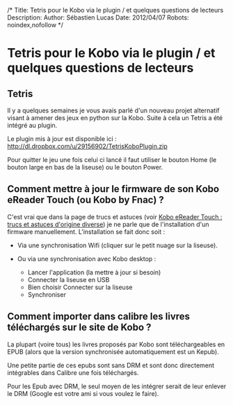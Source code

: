 /*
Title: Tetris pour le Kobo via le plugin / et quelques questions de lecteurs
Description: 
Author: Sébastien Lucas
Date: 2012/04/07
Robots: noindex,nofollow
*/
# Tetris pour le Kobo via le plugin / et quelques questions de lecteurs

## Tetris
Il y a quelques semaines je vous avais parlé d'un nouveau projet alternatif visant à amener des jeux en python sur la Kobo. Suite à cela un Tetris a été intégré au plugin.

Le plugin mis à jour est disponible ici : http://dl.dropbox.com/u/29156902/TetrisKoboPlugin.zip

Pour quitter le jeu une fois celui ci lancé il faut utiliser le bouton Home (le bouton large en bas de la liseuse) ou le bouton Power.

## Comment mettre à jour le firmware de son Kobo eReader Touch (ou Kobo by Fnac) ?

C'est vrai que dans la page de trucs et astuces (voir [Kobo eReader Touch : trucs et astuces d'origine diverse](/blog/kobo-ereader-touch-5)) je ne parle que de l'installation d'un firmware manuellement. L'installation se fait donc soit :

*	Via une synchronisation Wifi (cliquer sur le petit nuage sur la liseuse).

*	Ou via une synchronisation avec Kobo desktop :
    * Lancer l'application (la mettre à jour si besoin)
    * Connecter la liseuse en USB
    * Bien choisir Connecter sur la liseuse
    * Synchroniser
## Comment importer dans calibre les livres téléchargés sur le site de Kobo ?

La plupart (voire tous) les livres proposés par Kobo sont téléchargeables en EPUB (alors que la version synchronisée automatiquement est un Kepub).

Une petite partie de ces epubs sont sans DRM et sont donc directement intégrables dans Calibre une fois téléchargés.

Pour les Epub avec DRM, le seul moyen de les intégrer serait de leur enlever le DRM (Google est votre ami si vous voulez le faire).


